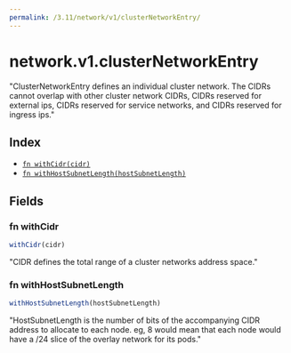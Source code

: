 ```yaml
---
permalink: /3.11/network/v1/clusterNetworkEntry/
---
```


# network.v1.clusterNetworkEntry

"ClusterNetworkEntry defines an individual cluster network. The CIDRs cannot overlap with other cluster network CIDRs, CIDRs reserved for external ips, CIDRs reserved for service networks, and CIDRs reserved for ingress ips."

## Index

* [`fn withCidr(cidr)`](#fn-withcidr)
* [`fn withHostSubnetLength(hostSubnetLength)`](#fn-withhostsubnetlength)

## Fields

### fn withCidr

```ts
withCidr(cidr)
```

"CIDR defines the total range of a cluster networks address space."

### fn withHostSubnetLength

```ts
withHostSubnetLength(hostSubnetLength)
```

"HostSubnetLength is the number of bits of the accompanying CIDR address to allocate to each node. eg, 8 would mean that each node would have a /24 slice of the overlay network for its pods."
